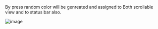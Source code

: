By press random color will be genreated and assigned to Both scrollable view and to status bar also.

![image](https://user-images.githubusercontent.com/66970049/217730609-e74363ef-9841-4e27-a32d-ed3a863e80d6.png)
